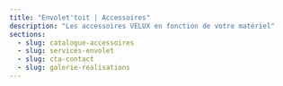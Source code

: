```yaml
---
title: "Envolet'toit | Accessoires"
description: "Les accessoires VELUX en fonction de votre matériel"
sections:
  - slug: catalogue-accessoires
  - slug: services-envolet
  - slug: cta-contact
  - slug: galerie-realisations
---
```

